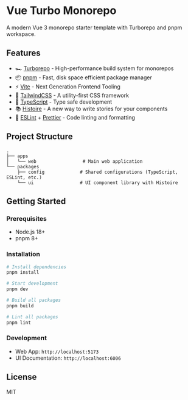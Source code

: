 # Vue Turbo Monorepo

A modern Vue 3 monorepo starter template with Turborepo and pnpm workspace.

## Features

- 🏎️ [Turborepo](https://turbo.build/repo) - High-performance build system for monorepos
- 📦 [pnpm](https://pnpm.io/) - Fast, disk space efficient package manager
- ⚡️ [Vite](https://vitejs.dev/) - Next Generation Frontend Tooling
- 🎨 [TailwindCSS](https://tailwindcss.com/) - A utility-first CSS framework
- 🔧 [TypeScript](https://www.typescriptlang.org/) - Type safe development
- 📚 [Histoire](https://histoire.dev/) - A new way to write stories for your components
- 🎯 [ESLint](https://eslint.org/) + [Prettier](https://prettier.io/) - Code linting and formatting

## Project Structure

```
.
├── apps
│   └── web                 # Main web application
└── packages
    ├── config             # Shared configurations (TypeScript, ESLint, etc.)
    └── ui                 # UI component library with Histoire
```

## Getting Started

### Prerequisites

- Node.js 18+
- pnpm 8+

### Installation

```bash
# Install dependencies
pnpm install

# Start development
pnpm dev

# Build all packages
pnpm build

# Lint all packages
pnpm lint
```

### Development

- Web App: `http://localhost:5173`
- UI Documentation: `http://localhost:6006`

## License

MIT 